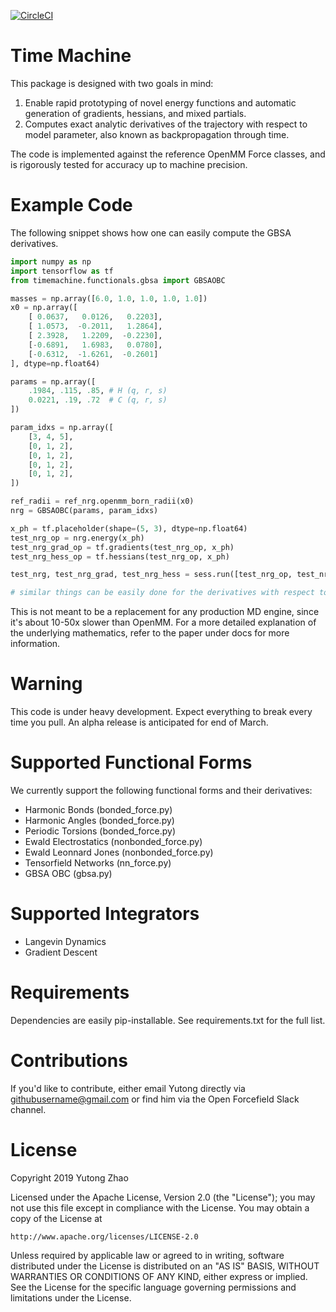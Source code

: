 [![CircleCI](https://circleci.com/gh/proteneer/timemachine.svg?style=svg&circle-token=d4635916d6394573ebda0aa17a63540bc8b449fc)](https://circleci.com/gh/proteneer/timemachine)

# Time Machine

This package is designed with two goals in mind:

1. Enable rapid prototyping of novel energy functions and automatic generation of gradients, hessians, and mixed partials.
2. Computes exact analytic derivatives of the trajectory with respect to model parameter, also known as backpropagation through time.

The code is implemented against the reference OpenMM Force classes, and is rigorously tested for accuracy up to machine precision.

# Example Code

The following snippet shows how one can easily compute the GBSA derivatives.

```python
import numpy as np
import tensorflow as tf
from timemachine.functionals.gbsa import GBSAOBC

masses = np.array([6.0, 1.0, 1.0, 1.0, 1.0])
x0 = np.array([
    [ 0.0637,   0.0126,   0.2203],
    [ 1.0573,  -0.2011,   1.2864],
    [ 2.3928,   1.2209,  -0.2230],
    [-0.6891,   1.6983,   0.0780],
    [-0.6312,  -1.6261,  -0.2601]
], dtype=np.float64)

params = np.array([
    .1984, .115, .85, # H (q, r, s)
    0.0221, .19, .72  # C (q, r, s)
])

param_idxs = np.array([
    [3, 4, 5],
    [0, 1, 2],
    [0, 1, 2],
    [0, 1, 2],
    [0, 1, 2],
])

ref_radii = ref_nrg.openmm_born_radii(x0)
nrg = GBSAOBC(params, param_idxs)

x_ph = tf.placeholder(shape=(5, 3), dtype=np.float64)
test_nrg_op = nrg.energy(x_ph)
test_nrg_grad_op = tf.gradients(test_nrg_op, x_ph)
test_nrg_hess_op = tf.hessians(test_nrg_op, x_ph)

test_nrg, test_nrg_grad, test_nrg_hess = sess.run([test_nrg_op, test_nrg_grad_op, test_nrg_hess_op], feed_dict={x_ph: x0})

# similar things can be easily done for the derivatives with respect to params
```

This is not meant to be a replacement for any production MD engine, since it's about 10-50x slower than OpenMM. For a more detailed explanation of the underlying mathematics, refer to the paper under docs for more information.

# Warning

This code is under heavy development. Expect everything to break every time you pull. An alpha release is anticipated for end of March.

# Supported Functional Forms

We currently support the following functional forms and their derivatives:

- Harmonic Bonds (bonded_force.py)
- Harmonic Angles (bonded_force.py)
- Periodic Torsions (bonded_force.py)
- Ewald Electrostatics (nonbonded_force.py)
- Ewald Leonnard Jones (nonbonded_force.py)
- Tensorfield Networks (nn_force.py)
- GBSA OBC (gbsa.py)

# Supported Integrators

- Langevin Dynamics
- Gradient Descent

# Requirements

Dependencies are easily pip-installable. See requirements.txt for the full list.

# Contributions

If you'd like to contribute, either email Yutong directly via githubusername@gmail.com or find him via the Open Forcefield Slack channel.

# License

Copyright 2019 Yutong Zhao

Licensed under the Apache License, Version 2.0 (the "License");
you may not use this file except in compliance with the License.
You may obtain a copy of the License at

    http://www.apache.org/licenses/LICENSE-2.0

Unless required by applicable law or agreed to in writing, software
distributed under the License is distributed on an "AS IS" BASIS,
WITHOUT WARRANTIES OR CONDITIONS OF ANY KIND, either express or implied.
See the License for the specific language governing permissions and
limitations under the License.
